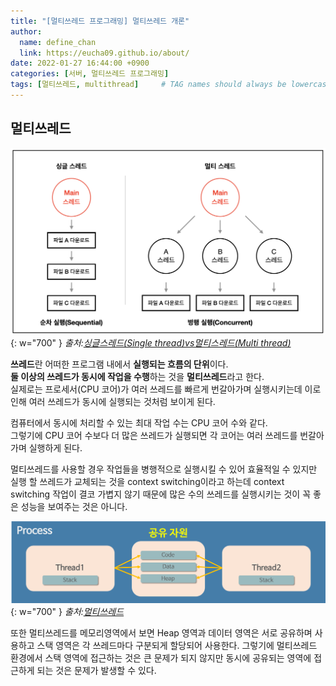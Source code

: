```yaml
---
title: "[멀티쓰레드 프로그래밍] 멀티쓰레드 개론"
author:
  name: define_chan
  link: https://eucha09.github.io/about/
date: 2022-01-27 16:44:00 +0900
categories: [서버, 멀티쓰레드 프로그래밍]
tags: [멀티쓰레드, multithread]     # TAG names should always be lowercase
---
```


## **멀티쓰레드**

![multithread](/assets/img/posts/server/multithread.png){: w="700" }
_출처:[싱글스레드(Single thread)vs멀티스레드(Multi thread)](https://velog.io/@gil0127/%EC%8B%B1%EA%B8%80%EC%8A%A4%EB%A0%88%EB%93%9CSingle-thread-vs-%EB%A9%80%ED%8B%B0%EC%8A%A4%EB%A0%88%EB%93%9C-Multi-thread-t5gv4udj)_

**쓰레드**란 어떠한 프로그램 내에서 **실행되는 흐름의 단위**이다.   
**둘 이상의 쓰레드가 동시에 작업을 수행**하는 것을 **멀티쓰레드**라고 한다.   
실제로는 프로세서(CPU 코어)가 여러 쓰레드를 빠르게 번갈아가며 실행시키는데 이로 인해 여러 쓰레드가 동시에 실행되는 것처럼 보이게 된다.

컴퓨터에서 동시에 처리할 수 있는 최대 작업 수는 CPU 코어 수와 같다.   
그렇기에 CPU 코어 수보다 더 많은 쓰레드가 실행되면 각 코어는 여러 쓰레드를 번갈아가며 실행하게 된다.

멀티쓰레드를 사용할 경우 작업들을 병행적으로 실행시킬 수 있어 효율적일 수 있지만 실행 할 쓰레드가 교체되는 것을 context switching이라고 하는데 context switching 작업이 결코 가볍지 않기 때문에 많은 수의 쓰레드를 실행시키는 것이 꼭 좋은 성능을 보여주는 것은 아니다.

![multithread_2](/assets/img/posts/server/multithread_2.png){: w="700" }
_출처:[멀티쓰레드](https://velog.io/@chjh121/%EB%A9%80%ED%8B%B0%EC%8A%A4%EB%A0%88%EB%93%9C)_

또한 멀티쓰레드를 메모리영역에서 보면 Heap 영역과 데이터 영역은 서로 공유하며 사용하고 스택 영역은 각 쓰레드마다 구분되게 할당되어 사용한다. 그렇기에 멀티쓰레드 환경에서 스택 영역에 접근하는 것은 큰 문제가 되지 않지만 동시에 공유되는 영역에 접근하게 되는 것은 문제가 발생할 수 있다.
